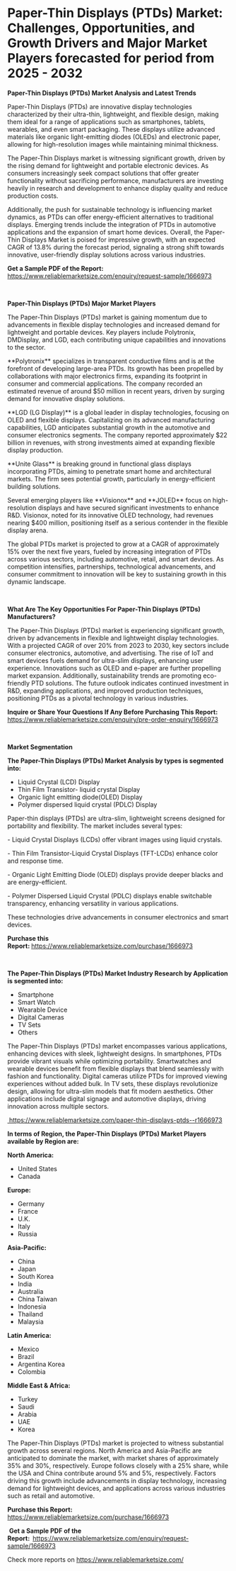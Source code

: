 <p><h1>Paper-Thin Displays (PTDs) Market: Challenges, Opportunities, and Growth Drivers and Major Market Players forecasted for period from 2025 - 2032</h1></p><p><strong>Paper-Thin Displays (PTDs) Market Analysis and Latest Trends</strong></p>
<p><p>Paper-Thin Displays (PTDs) are innovative display technologies characterized by their ultra-thin, lightweight, and flexible design, making them ideal for a range of applications such as smartphones, tablets, wearables, and even smart packaging. These displays utilize advanced materials like organic light-emitting diodes (OLEDs) and electronic paper, allowing for high-resolution images while maintaining minimal thickness.</p><p>The Paper-Thin Displays market is witnessing significant growth, driven by the rising demand for lightweight and portable electronic devices. As consumers increasingly seek compact solutions that offer greater functionality without sacrificing performance, manufacturers are investing heavily in research and development to enhance display quality and reduce production costs. </p><p>Additionally, the push for sustainable technology is influencing market dynamics, as PTDs can offer energy-efficient alternatives to traditional displays. Emerging trends include the integration of PTDs in automotive applications and the expansion of smart home devices. Overall, the Paper-Thin Displays Market is poised for impressive growth, with an expected CAGR of 13.8% during the forecast period, signaling a strong shift towards innovative, user-friendly display solutions across various industries.</p></p>
<p><strong>Get a Sample PDF of the Report:&nbsp;</strong> <a href="https://www.reliablemarketsize.com/enquiry/request-sample/1666973?utm_campaign=2941&utm_medium=2&utm_source=Github&utm_content=ia&utm_term=06042025&utm_id=paper-thin-displays-ptds">https://www.reliablemarketsize.com/enquiry/request-sample/1666973</a></p>
<p>&nbsp;</p>
<p><strong>Paper-Thin Displays (PTDs) Major Market Players</strong></p>
<p><p>The Paper-Thin Displays (PTDs) market is gaining momentum due to advancements in flexible display technologies and increased demand for lightweight and portable devices. Key players include Polytronix, DMDisplay, and LGD, each contributing unique capabilities and innovations to the sector.</p><p>**Polytronix** specializes in transparent conductive films and is at the forefront of developing large-area PTDs. Its growth has been propelled by collaborations with major electronics firms, expanding its footprint in consumer and commercial applications. The company recorded an estimated revenue of around $50 million in recent years, driven by surging demand for innovative display solutions.</p><p>**LGD (LG Display)** is a global leader in display technologies, focusing on OLED and flexible displays. Capitalizing on its advanced manufacturing capabilities, LGD anticipates substantial growth in the automotive and consumer electronics segments. The company reported approximately $22 billion in revenues, with strong investments aimed at expanding flexible display production.</p><p>**Unite Glass** is breaking ground in functional glass displays incorporating PTDs, aiming to penetrate smart home and architectural markets. The firm sees potential growth, particularly in energy-efficient building solutions.</p><p>Several emerging players like **Visionox** and **JOLED** focus on high-resolution displays and have secured significant investments to enhance R&D. Visionox, noted for its innovative OLED technology, had revenues nearing $400 million, positioning itself as a serious contender in the flexible display arena.</p><p>The global PTDs market is projected to grow at a CAGR of approximately 15% over the next five years, fueled by increasing integration of PTDs across various sectors, including automotive, retail, and smart devices. As competition intensifies, partnerships, technological advancements, and consumer commitment to innovation will be key to sustaining growth in this dynamic landscape.</p></p>
<p>&nbsp;</p>
<p><strong>What Are The Key Opportunities For Paper-Thin Displays (PTDs) Manufacturers?</strong></p>
<p><p>The Paper-Thin Displays (PTDs) market is experiencing significant growth, driven by advancements in flexible and lightweight display technologies. With a projected CAGR of over 20% from 2023 to 2030, key sectors include consumer electronics, automotive, and advertising. The rise of IoT and smart devices fuels demand for ultra-slim displays, enhancing user experience. Innovations such as OLED and e-paper are further propelling market expansion. Additionally, sustainability trends are promoting eco-friendly PTD solutions. The future outlook indicates continued investment in R&D, expanding applications, and improved production techniques, positioning PTDs as a pivotal technology in various industries.</p></p>
<p><strong>Inquire or Share Your Questions If Any Before Purchasing This Report:</strong> <a href="https://www.reliablemarketsize.com/enquiry/pre-order-enquiry/1666973?utm_campaign=2941&utm_medium=2&utm_source=Github&utm_content=ia&utm_term=06042025&utm_id=paper-thin-displays-ptds">https://www.reliablemarketsize.com/enquiry/pre-order-enquiry/1666973</a></p>
<p>&nbsp;</p>
<p><strong>Market Segmentation</strong></p>
<p><strong>The Paper-Thin Displays (PTDs) Market Analysis by types is segmented into:</strong></p>
<p><ul><li>Liquid Crystal (LCD) Display</li><li>Thin Film Transistor- liquid crystal Display</li><li>Organic light emitting diode(OLED) Display</li><li>Polymer dispersed liquid crystal (PDLC) Display</li></ul></p>
<p><p>Paper-thin displays (PTDs) are ultra-slim, lightweight screens designed for portability and flexibility. The market includes several types: </p><p>- Liquid Crystal Displays (LCDs) offer vibrant images using liquid crystals. </p><p>- Thin Film Transistor-Liquid Crystal Displays (TFT-LCDs) enhance color and response time. </p><p>- Organic Light Emitting Diode (OLED) displays provide deeper blacks and are energy-efficient. </p><p>- Polymer Dispersed Liquid Crystal (PDLC) displays enable switchable transparency, enhancing versatility in various applications. </p><p>These technologies drive advancements in consumer electronics and smart devices.</p></p>
<p><strong>Purchase this Report:&nbsp;</strong><a href="https://www.reliablemarketsize.com/purchase/1666973?utm_campaign=2941&utm_medium=2&utm_source=Github&utm_content=ia&utm_term=06042025&utm_id=paper-thin-displays-ptds">https://www.reliablemarketsize.com/purchase/1666973</a></p>
<p>&nbsp;</p>
<p><strong>The Paper-Thin Displays (PTDs) Market Industry Research by Application is segmented into:</strong></p>
<p><ul><li>Smartphone</li><li>Smart Watch</li><li>Wearable Device</li><li>Digital Cameras</li><li>TV Sets</li><li>Others</li></ul></p>
<p><p>The Paper-Thin Displays (PTDs) market encompasses various applications, enhancing devices with sleek, lightweight designs. In smartphones, PTDs provide vibrant visuals while optimizing portability. Smartwatches and wearable devices benefit from flexible displays that blend seamlessly with fashion and functionality. Digital cameras utilize PTDs for improved viewing experiences without added bulk. In TV sets, these displays revolutionize design, allowing for ultra-slim models that fit modern aesthetics. Other applications include digital signage and automotive displays, driving innovation across multiple sectors.</p></p>
<p><a href="https://www.reliablemarketsize.com/paper-thin-displays-ptds--r1666973?utm_campaign=2941&utm_medium=2&utm_source=Github&utm_content=ia&utm_term=06042025&utm_id=paper-thin-displays-ptds">&nbsp;https://www.reliablemarketsize.com/paper-thin-displays-ptds--r1666973</a></p>
<p><strong>In terms of Region, the Paper-Thin Displays (PTDs) Market Players available by Region are:</strong></p>
<p>
    <p> <strong> North America: </strong>
        <ul>
            <li>United States</li>
            <li>Canada</li>
        </ul>
        </p> 
    <p> <strong> Europe: </strong>
        <ul>
            <li>Germany</li>
            <li>France</li>
            <li>U.K.</li>
            <li>Italy</li>
            <li>Russia</li>
        </ul>
        </p> 
    <p> <strong> Asia-Pacific: </strong>
        <ul>
            <li>China</li>
            <li>Japan</li>
            <li>South Korea</li>
            <li>India</li>
            <li>Australia</li>
            <li>China Taiwan</li>
            <li>Indonesia</li>
            <li>Thailand</li>
            <li>Malaysia</li>
        </ul>
        </p> 
    <p> <strong> Latin America: </strong>
        <ul>
            <li>Mexico</li>
            <li>Brazil</li>
            <li>Argentina Korea</li>
            <li>Colombia</li>
        </ul>
        </p> 
    <p> <strong> Middle East & Africa: </strong>
        <ul>
            <li>Turkey</li>
            <li>Saudi</li>
            <li>Arabia</li>
            <li>UAE</li>
            <li>Korea</li>
        </ul>
    </p>
    </p>
<p><p>The Paper-Thin Displays (PTDs) market is projected to witness substantial growth across several regions. North America and Asia-Pacific are anticipated to dominate the market, with market shares of approximately 35% and 30%, respectively. Europe follows closely with a 25% share, while the USA and China contribute around 5% and 5%, respectively. Factors driving this growth include advancements in display technology, increasing demand for lightweight devices, and applications across various industries such as retail and automotive.</p></p>
<p><strong>Purchase this Report: </strong><a href="https://www.reliablemarketsize.com/purchase/1666973?utm_campaign=2941&utm_medium=2&utm_source=Github&utm_content=ia&utm_term=06042025&utm_id=paper-thin-displays-ptds">https://www.reliablemarketsize.com/purchase/1666973</a></p>
<p>&nbsp;<strong>Get a Sample PDF of the Report:&nbsp;&nbsp;</strong><a href="https://www.reliablemarketsize.com/enquiry/request-sample/1666973?utm_campaign=2941&utm_medium=2&utm_source=Github&utm_content=ia&utm_term=06042025&utm_id=paper-thin-displays-ptds">https://www.reliablemarketsize.com/enquiry/request-sample/1666973</a></p>
<p><strong></strong></p>
<p>Check more reports on <a href="https://www.reliablemarketsize.com/?utm_campaign=2941&utm_medium=2&utm_source=Github&utm_content=ia&utm_term=06042025&utm_id=paper-thin-displays-ptds">https://www.reliablemarketsize.com/</a></p>